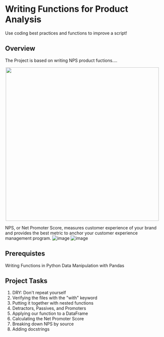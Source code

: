 # Writing Functions for Product Analysis
Use coding best practices and functions to improve a script!
## Overview
 The Project is based on writing NPS product fuctions.... 
 <p align="center"> 
 <img src=https://user-images.githubusercontent.com/55659240/195139569-01a2576f-1209-4dad-9e10-5cbcd1eba041.png
 width="500"></p>
 
 NPS, or Net Promoter Score, measures customer experience of your brand and provides the best metric to anchor your customer experience management program.
 ![image](https://user-images.githubusercontent.com/55659240/195139292-18aff5cc-d4d6-4539-a7e1-46b56e58e10e.png)
 ![image](https://user-images.githubusercontent.com/55659240/195139406-68f5242a-e9a7-4db7-b426-2d6c73514174.png)


## Prerequistes
  Writing Functions in Python
  Data Manipulation with Pandas

## Project Tasks
1. DRY: Don't repeat yourself
2. Verifying the files with the "with" keyword
3. Putting it together with nested functions
4. Detractors, Passives, and Promoters
5. Applying our function to a DataFrame
6. Calculating the Net Promoter Score
7. Breaking down NPS by source
8. Adding docstrings

